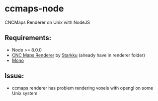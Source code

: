 # ccmaps-node
CNCMaps Renderer on Unix with NodeJS

## Requirements:
* Node >= 8.0.0
* [CNC Maps Renderer](https://github.com/Starkku/ccmaps-net) by [Starkku](https://github.com/Starkku) (already have in renderer	folder)
* [Mono](https://www.mono-project.com/download/stable/#download-lin)

## Issue:
* ccmaps renderer has problem rendering voxels with opengl on some Unix system
